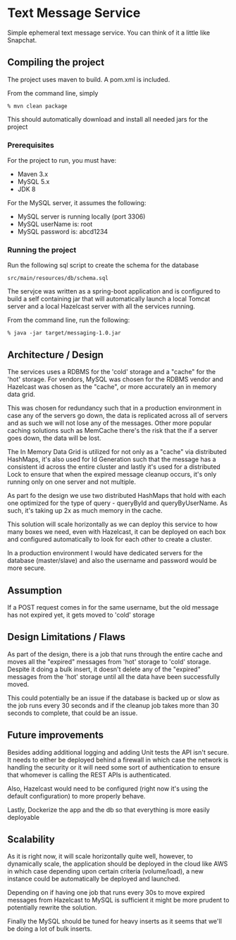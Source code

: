 # Text Message Service

Simple ephemeral text message service. You can think of it a little like Snapchat.

## Compiling the project

The project uses maven to build. A pom.xml is included.

From the command line, simply

```
% mvn clean package
```

This should automatically download and install all needed jars for the project

### Prerequisites

For the project to run, you must have:

* Maven 3.x
* MySQL 5.x
* JDK 8

For the MySQL server, it assumes the following:

* MySQL server is running locally (port 3306)
* MySQL userName is: root
* MySQL password is: abcd1234

### Running the project

Run the following sql script to create the schema for the database

```
src/main/resources/db/schema.sql
```

The servjce was written as a spring-boot application and is configured to build a self containing jar that will automatically
launch a local Tomcat server and a local Hazelcast server with all the services running.

From the command line, run the following:

```
% java -jar target/messaging-1.0.jar
```

## Architecture / Design

The services uses a RDBMS for the 'cold' storage and a "cache" for the 'hot' storage. For vendors, MySQL was
chosen for the RDBMS vendor and Hazelcast was chosen as the "cache", or more accurately an in memory data grid.

This was chosen for redundancy such that in a production environment in case any of the servers go down, the data
is replicated across all of servers and as such we will not lose any of the messages. Other more popular caching solutions
such as MemCache there's the risk that the if a server goes down, the data will be lost.

The In Memory Data Grid is utilized for not only as a "cache" via distributed HashMaps, it's also used for Id Generation
such that the message has a consistent id across the entire cluster and lastly it's used for a distributed Lock to ensure
that when the expired message cleanup occurs, it's only running only on one server and not multiple.

As part fo the design we use two distributed HashMaps that hold with each one optimized for the type of query - queryById
and queryByUserName. As such, it's taking up 2x as much memory in the cache.

This solution will scale horizontally as we can deploy this service to how many boxes we need, even with Hazelcast, it can
be deployed on each box and configured automatically to look for each other to create a cluster.

In a production environment I would have dedicated servers for the database (master/slave) and also the username and
password would be more secure.

## Assumption

If a POST request comes in for the same username, but the old message has not expired yet, it gets moved to 'cold'
storage

## Design Limitations / Flaws

As part of the design, there is a job that runs through the entire cache and moves all the "expired" messages from
'hot' storage to 'cold' storage. Despite it doing a bulk insert, it doesn't delete any of the "expired" messages from
the 'hot' storage until all the data have been successfully moved.

This could potentially be an issue if the database is backed up or slow as the job runs every 30 seconds and if the
cleanup job takes more than 30 seconds to complete, that could be an issue.


## Future improvements

Besides adding additional logging and adding Unit tests the API isn't secure. It needs to either be deployed behind
a firewall in which case the network is handling the security or it will need some sort of authentication to ensure
that whomever is calling the REST APIs is authenticated.

Also, Hazelcast would need to be configured (right now it's using the default configuration) to more properly behave.

Lastly, Dockerize the app and the db so that everything is more easily deployable

## Scalability

As it is right now, it will scale horizontally quite well, however, to dynamically scale, the application should be
deployed in the cloud like AWS in which case depending upon certain criteria (volume/load), a new instance could be
automatically be deployed and launched.

Depending on if having one job that runs every 30s to move expired messages from Hazelcast to MySQL is sufficient
it might be more prudent to potentially rewrite the solution.

Finally the MySQL should be tuned for heavy inserts as it seems that we'll be doing a lot of bulk inserts.
